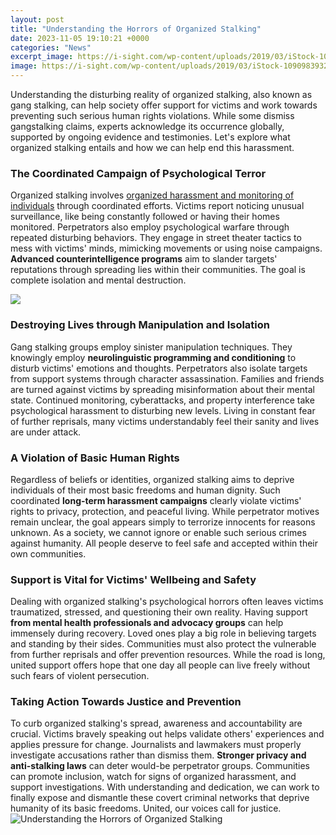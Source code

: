 ```yaml
---
layout: post
title: "Understanding the Horrors of Organized Stalking"
date: 2023-11-05 19:10:21 +0000
categories: "News"
excerpt_image: https://i-sight.com/wp-content/uploads/2019/03/iStock-1090983932-1024x693.jpg?x75912
image: https://i-sight.com/wp-content/uploads/2019/03/iStock-1090983932-1024x693.jpg?x75912
---
```


Understanding the disturbing reality of organized stalking, also known as gang stalking, can help society offer support for victims and work towards preventing such serious human rights violations. While some dismiss gangstalking claims, experts acknowledge its occurrence globally, supported by ongoing evidence and testimonies. Let's explore what organized stalking entails and how we can help end this harassment.
### The Coordinated Campaign of Psychological Terror
Organized stalking involves [organized harassment and monitoring of individuals](https://travelokla.github.io/2023-12-27-le-r-xf4le-du-pape-dans-le-monde-moderne/) through coordinated efforts. Victims report noticing unusual surveillance, like being constantly followed or having their homes monitored. Perpetrators also employ psychological warfare through repeated disturbing behaviors. They engage in street theater tactics to mess with victims' minds, mimicking movements or using noise campaigns. **Advanced counterintelligence programs** aim to slander targets' reputations through spreading lies within their communities. The goal is complete isolation and mental destruction. 

![](https://www.asecurelife.com/app/uploads/cropped/2021/12/15/attachment-106991--736x468.jpg)
### Destroying Lives through Manipulation and Isolation  
Gang stalking groups employ sinister manipulation techniques. They knowingly employ **neurolinguistic programming and conditioning** to disturb victims' emotions and thoughts. Perpetrators also isolate targets from support systems through character assassination. Families and friends are turned against victims by spreading misinformation about their mental state. Continued monitoring, cyberattacks, and property interference take psychological harassment to disturbing new levels. Living in constant fear of further reprisals, many victims understandably feel their sanity and lives are under attack.
### A Violation of Basic Human Rights
Regardless of beliefs or identities, organized stalking aims to deprive individuals of their most basic freedoms and human dignity. Such coordinated **long-term harassment campaigns** clearly violate victims' rights to privacy, protection, and peaceful living. While perpetrator motives remain unclear, the goal appears simply to terrorize innocents for reasons unknown. As a society, we cannot ignore or enable such serious crimes against humanity. All people deserve to feel safe and accepted within their own communities.
### Support is Vital for Victims' Wellbeing and Safety  
Dealing with organized stalking's psychological horrors often leaves victims traumatized, stressed, and questioning their own reality. Having support **from mental health professionals and advocacy groups** can help immensely during recovery. Loved ones play a big role in believing targets and standing by their sides. Communities must also protect the vulnerable from further reprisals and offer prevention resources. While the road is long, united support offers hope that one day all people can live freely without such fears of violent persecution.
### Taking Action Towards Justice and Prevention
To curb organized stalking's spread, awareness and accountability are crucial. Victims bravely speaking out helps validate others' experiences and applies pressure for change. Journalists and lawmakers must properly investigate accusations rather than dismiss them. **Stronger privacy and anti-stalking laws** can deter would-be perpetrator groups. Communities can promote inclusion, watch for signs of organized harassment, and support investigations. With understanding and dedication, we can work to finally expose and dismantle these covert criminal networks that deprive humanity of its basic freedoms. United, our voices call for justice.
![Understanding the Horrors of Organized Stalking](https://i-sight.com/wp-content/uploads/2019/03/iStock-1090983932-1024x693.jpg?x75912)